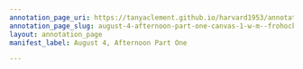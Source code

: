 ```yaml
---
annotation_page_uri: https://tanyaclement.github.io/harvard1953/annotations/august-4-afternoon-part-one-canvas-1-w-m--frohock.json
annotation_page_slug: august-4-afternoon-part-one-canvas-1-w-m--frohock
layout: annotation_page
manifest_label: August 4, Afternoon Part One

---
```

